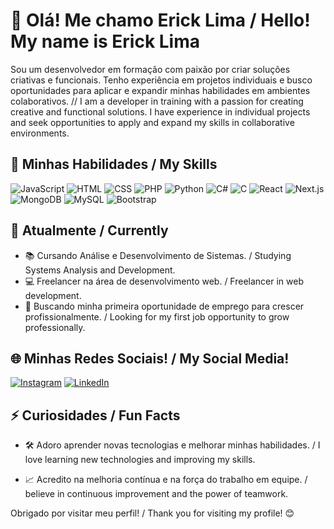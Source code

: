 # 👋 Olá! Me chamo Erick Lima / Hello! My name is Erick Lima

Sou um desenvolvedor em formação com paixão por criar soluções criativas e funcionais. Tenho experiência em projetos individuais e busco oportunidades para aplicar e expandir minhas habilidades em ambientes colaborativos. 
//
I am a developer in training with a passion for creating creative and functional solutions. I have experience in individual projects and seek opportunities to apply and expand my skills in collaborative environments.

## 🚀 Minhas Habilidades / My Skills

![JavaScript](https://img.shields.io/badge/JavaScript-F7DF1E?style=for-the-badge&logo=javascript&logoColor=black)
![HTML](https://img.shields.io/badge/HTML5-E34F26?style=for-the-badge&logo=html5&logoColor=white)
![CSS](https://img.shields.io/badge/CSS3-1572B6?style=for-the-badge&logo=css3&logoColor=white)
![PHP](https://img.shields.io/badge/PHP-777BB4?style=for-the-badge&logo=php&logoColor=white)
![Python](https://img.shields.io/badge/Python-3776AB?style=for-the-badge&logo=python&logoColor=white)
![C#](https://img.shields.io/badge/C%23-239120?style=for-the-badge&logo=c-sharp&logoColor=white)
![C](https://img.shields.io/badge/C-00599C?style=for-the-badge&logo=c&logoColor=white)
![React](https://img.shields.io/badge/React-61DAFB?style=for-the-badge&logo=react&logoColor=black)
![Next.js](https://img.shields.io/badge/Next.js-000000?style=for-the-badge&logo=next.js&logoColor=white)
![MongoDB](https://img.shields.io/badge/MongoDB-47A248?style=for-the-badge&logo=mongodb&logoColor=white)
![MySQL](https://img.shields.io/badge/MySQL-4479A1?style=for-the-badge&logo=mysql&logoColor=white)
![Bootstrap](https://img.shields.io/badge/Bootstrap-7952B3?style=for-the-badge&logo=bootstrap&logoColor=white)

## 🌱 Atualmente / Currently

- 📚 Cursando Análise e Desenvolvimento de Sistemas. / Studying Systems Analysis and Development.
- 💻 Freelancer na área de desenvolvimento web. / Freelancer in web development.
- 🎯 Buscando minha primeira oportunidade de emprego para crescer profissionalmente. / Looking for my first job opportunity to grow professionally.

## 🌐 Minhas Redes Sociais! / My Social Media!

[![Instagram](https://img.shields.io/badge/Instagram-E4405F?style=for-the-badge&logo=instagram&logoColor=white)](https://www.instagram.com/erick.devs?igsh=MXd2bmxweG53YzRsNg==)
[![LinkedIn](https://img.shields.io/badge/LinkedIn-0077B5?style=for-the-badge&logo=linkedin&logoColor=white)](www.linkedin.com/in/erickbfl)

## ⚡ Curiosidades / Fun Facts

- 🛠️ Adoro aprender novas tecnologias e melhorar minhas habilidades. / I love learning new technologies and improving my skills.

- 📈 Acredito na melhoria contínua e na força do trabalho em equipe. /  believe in continuous improvement and the power of teamwork.

Obrigado por visitar meu perfil! / Thank you for visiting my profile!  😊

